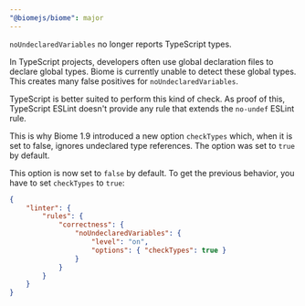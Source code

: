```yaml
---
"@biomejs/biome": major
---
```


`noUndeclaredVariables` no longer reports TypeScript types.

In TypeScript projects, developers often use global declaration files to declare global types.
Biome is currently unable to detect these global types.
This creates many false positives for `noUndeclaredVariables`.

TypeScript is better suited to perform this kind of check.
As proof of this, TypeScript ESLint doesn't provide any rule that extends the `no-undef` ESLint rule.

This is why Biome 1.9 introduced a new option `checkTypes` which, when it is set to false, ignores undeclared type references.
The option was set to `true` by default.

This option is now set to `false` by default.
To get the previous behavior, you have to set `checkTypes` to `true`:

```json
{
    "linter": {
        "rules": {
            "correctness": {
                "noUndeclaredVariables": {
                    "level": "on",
                    "options": { "checkTypes": true }
                }
            }
        }
    }
}
```

